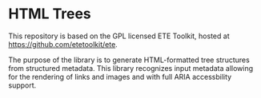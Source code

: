 # HTML Trees

This repository is based on the GPL licensed ETE Toolkit, hosted at https://github.com/etetoolkit/ete.

The purpose of the library is to generate HTML-formatted tree structures from structured metadata. This library recognizes input metadata allowing for the rendering of links and images and with full ARIA accessbility support.